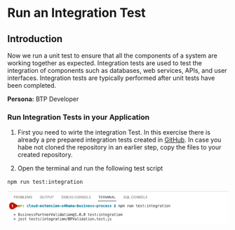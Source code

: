 # Run an Integration Test

## Introduction

Now we run a unit test to ensure that all the components of a system are working together as expected. Integration tests are used to test the integration of components such as databases, web services, APIs, and user interfaces. Integration tests are typically performed after unit tests have been completed.

**Persona:** BTP Developer

### Run Integration Tests in your Application

1. First you need to wirte the integration Test. In this exercise there is already a pre prepared integration tests created in [GitHub](https://github.com/SAP-samples/cloud-extension-s4hana-business-process/blob/main/tests/integration/BPValidation.test.js). In case you habe not cloned the repository in an earlier step, copy the files to your created repository.

3. Open the terminal and run the following test script


```
npm run test:integration

```

![Integration Test](./images/integration-test-1.png)